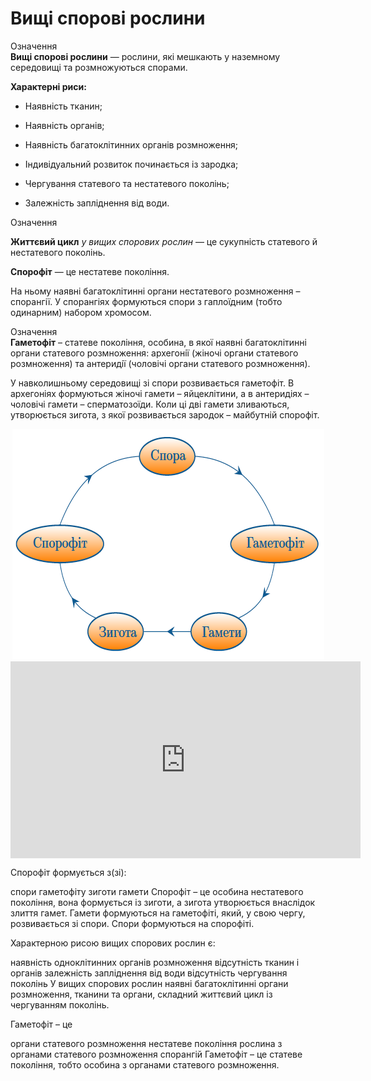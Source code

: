 # Вищі спорові рослини

<div class="eoz-wrap">
<span class="eoz">Означення</span>
<div class="eoz-text">
<b>Вищi споровi рослини</b> — рослини, якi мешкають у наземному середовищi та розмножуються спорами.
</div>
</div>

**Характерні риси:**

-   Наявність тканин;

-   Наявність органів;

-   Наявність багатоклітинних органів розмноження;

-   Індивідуальний розвиток починається із зародка;

-   Чергування статевого та нестатевого поколінь;

-   Залежність запліднення від води.

<div class="eoz-wrap">
<span class="eoz">Означення</span>
<div class="eoz-text">
<p><b>Життєвий цикл</b> <i>у вищих спорових рослин</i> — це сукупнiсть статевого й нестатевого поколiнь.</p>
<b>Спорофiт</b> — це нестатеве поколiння.
</div>
</div>

На ньому наявні багатоклітинні органи нестатевого розмноження – <span class="p1">спорангії</span>. У спорангіях формуються спори з гаплоїдним (тобто одинарним) набором хромосом.

<div class="eoz-wrap">
<span class="eoz">Означення</span>
<div class="eoz-text">
<b>Гаметофiт</b> – статеве поколiння, особина, в якої наявнi багатоклiтиннi органи статевого розмноження: <span class="p1">архегонiї</span> (жiночi органи статевого розмноження) та <span class="p1">антеридiї</span> (чоловiчi органи статевого розмноження).
</div>
</div>

У навколишньому середовищі зі спори розвивається гаметофіт. В архегоніях формуються жіночі гамети – яйцеклітини, а в антеридіях – чоловічі гамети – сперматозоїди. Коли ці дві гамети зливаються, утворюється зигота, з якої розвивається зародок – майбутній спорофіт.

<div align="center">
<img src="cykl1.png">
</div>

<div class="fluidMedia">
<iframe align="center" width="560" height="315" src="https://www.youtube.com/embed/MHIFYGV4cxQ" frameborder="0" allowfullscreen></iframe>
</div>
<div class="popup">
</div>

<quiz>
<question>
<p>Спорофіт формується з(зі):</p>
<answer>спори</answer>
<answer>гаметофіту</answer>
<answer correct>зиготи</answer>
<answer>гамети</answer>
<explanation>Спорофіт – це особина нестатевого покоління, вона формується із зиготи, а зигота утворюється внаслідок злиття гамет. Гамети формуються на гаметофіті, який, у свою чергу, розвивається зі спори. Спори формуються на спорофіті.</explanation>
</question>

<question>
<p>Характерною рисою вищих спорових рослин є:</p>
<answer>наявність одноклітинних органів розмноження</answer>
<answer>відсутність тканин і органів</answer>
<answer correct>залежність запліднення від води</answer>
<answer>відсутність чергування поколінь</answer>
<explanation>У вищих спорових рослин наявні багатоклітинні органи розмноження, тканини та органи, складний життєвий цикл із чергуванням поколінь.</explanation>
</question>
<question>
<p>Гаметофіт – це</p>
<answer>органи статевого розмноження</answer> 
<answer>нестатеве покоління</answer>
<answer correct>рослина з органами статевого розмноження</answer>
<answer>спорангій</answer>
<explanation>Гаметофіт – це статеве покоління, тобто особина з органами статевого розмноження.</explanation>
</question>
</quiz>
